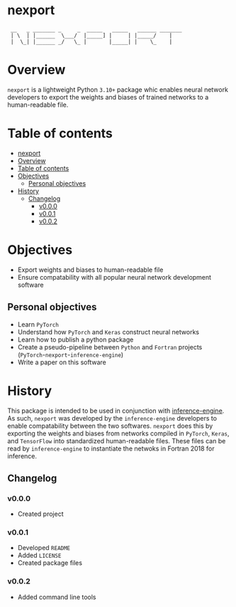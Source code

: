 # nexport

```ASCII
 __   _ _______ _     _  _____   _____   ______ _______
 | \  | |______  \___/  |_____] |     | |_____/    |   
 |  \_| |______ _/   \_ |       |_____| |    \_    |   
```

# Overview

`nexport` is a lightweight Python `3.10+` package whic enables neural network developers to export the weights and biases of trained networks to a human-readable file.

# Table of contents

- [nexport](#nexport)
- [Overview](#overview)
- [Table of contents](#table-of-contents)
- [Objectives](#objectives)
  - [Personal objectives](#personal-objectives)
- [History](#history)
  - [Changelog](#changelog)
    - [v0.0.0](#v000)
    - [v0.0.1](#v001)
    - [v0.0.2](#v002)

# Objectives

- Export weights and biases to human-readable file
- Ensure compatability with all popular neural network development software

## Personal objectives

- Learn `PyTorch`
- Understand how `PyTorch` and `Keras` construct neural networks
- Learn how to publish a python package
- Create a pseudo-pipeline between `Python` and `Fortran` projects (`PyTorch`-`nexport`-`inference-engine`)
- Write a paper on this software

# History

This package is intended to be used in conjunction with [inference-engine](https://github.com/BerkeleyLab/inference-engine). As such, `nexport` was developed by the `inference-engine` developers to enable compatability between the two softwares. `nexport` does this by exporting the weights and biases from networks compiled in `PyTorch`, `Keras`, and `TensorFlow` into standardized human-readable files. These files can be read by `inference-engine` to instantiate the netwoks in Fortran 2018 for inference.

## Changelog

### v0.0.0

- Created project

### v0.0.1

- Developed `README`
- Added `LICENSE`
- Created package files

### v0.0.2

- Added command line tools
